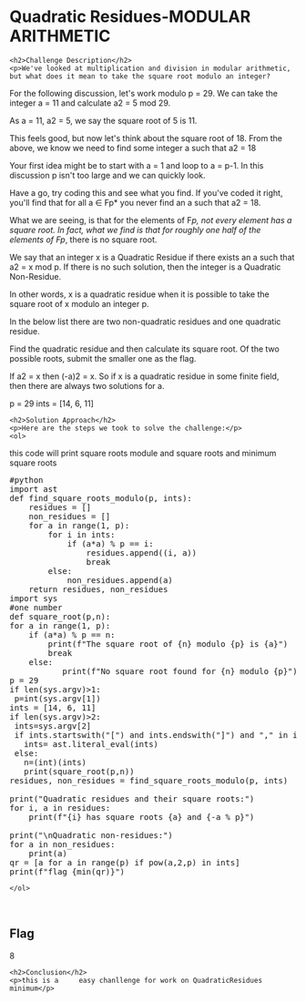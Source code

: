 
<!DOCTYPE html>
<html>

<body>
    <h1>Quadratic Residues-MODULAR ARITHMETIC</h1>

    <h2>Challenge Description</h2>
    <p>We've looked at multiplication and division in modular arithmetic, but what does it mean to take the square root modulo an integer?

For the following discussion, let's work modulo p = 29. We can take the integer a = 11 and calculate a2 = 5 mod 29.

As a = 11, a2 = 5, we say the square root of 5 is 11.

This feels good, but now let's think about the square root of 18. From the above, we know we need to find some integer a such that a2 = 18

Your first idea might be to start with a = 1 and loop to a = p-1. In this discussion p isn't too large and we can quickly look.

Have a go, try coding this and see what you find. If you've coded it right, you'll find that for all a ∈ Fp* you never find an a such that a2 = 18.

What we are seeing, is that for the elements of F*p, not every element has a square root. In fact, what we find is that for roughly one half of the elements of Fp*, there is no square root.

We say that an integer x is a Quadratic Residue if there exists an a such that a2 = x mod p. If there is no such solution, then the integer is a Quadratic Non-Residue.


In other words, x is a quadratic residue when it is possible to take the square root of x modulo an integer p.

In the below list there are two non-quadratic residues and one quadratic residue.

Find the quadratic residue and then calculate its square root. Of the two possible roots, submit the smaller one as the flag.

If a2 = x then (-a)2 = x. So if x is a quadratic residue in some finite field, then there are always two solutions for a.


p = 29
ints = [14, 6, 11]
 
</p>
 
    <h2>Solution Approach</h2>
    <p>Here are the steps we took to solve the challenge:</p>
    <ol>
this code will print square roots module and square roots and minimum square roots
<pre>
#python
import ast
def find_square_roots_modulo(p, ints):
    residues = []
    non_residues = []
    for a in range(1, p):
        for i in ints:
            if (a*a) % p == i:
                residues.append((i, a))
                break
        else:
            non_residues.append(a)
    return residues, non_residues
import sys
#one number
def square_root(p,n):
for a in range(1, p):
    if (a*a) % p == n:
        print(f"The square root of {n} modulo {p} is {a}")
        break
    else:
           print(f"No square root found for {n} modulo {p}")
p = 29
if len(sys.argv)>1:
 p=int(sys.argv[1])
ints = [14, 6, 11]
if len(sys.argv)>2:
 ints=sys.argv[2]
 if ints.startswith("[") and ints.endswith("]") and "," in ints:
   ints= ast.literal_eval(ints)
 else:
   n=(int)(ints)
   print(square_root(p,n))
residues, non_residues = find_square_roots_modulo(p, ints)

print("Quadratic residues and their square roots:")
for i, a in residues:
    print(f"{i} has square roots {a} and {-a % p}")

print("\nQuadratic non-residues:")
for a in non_residues:
    print(a)
qr = [a for a in range(p) if pow(a,2,p) in ints]
print(f"flag {min(qr)}")
</pre>
       
    
    </ol>
<br>
    <h2>Flag</h2>
    <p class="flag">8
</p>

    <h2>Conclusion</h2>
    <p>this is a     easy chanllenge for work on QuadraticResidues minimum</p>
</body>
</html>

